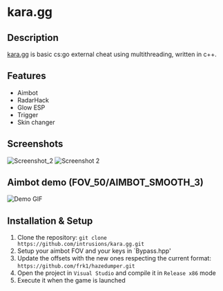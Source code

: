 # kara.gg

## Description
[kara.gg](https://github.com/intrusions/kara.gg) is basic cs:go external cheat using multithreading, written in c++.

## Features
- Aimbot
- RadarHack
- Glow ESP
- Trigger
- Skin changer

## Screenshots
![Screenshot_2](https://github.com/intrusions/kara.gg/assets/65361679/335987a1-2dbb-44de-b36a-d5273d3c7355)
![Screenshot 2](https://github.com/intrusions/kara.gg/assets/65361679/88aa56b5-b03e-4641-80c4-a11430d23ccc)

## Aimbot demo (FOV_50/AIMBOT_SMOOTH_3)
![Demo GIF](./aim_fov_50.gif)

## Installation & Setup
1. Clone the repository: `git clone https://github.com/intrusions/kara.gg.git`
2. Setup your aimbot FOV and your keys in `Bypass.hpp'
3. Update the offsets with the new ones respecting the current format: `https://github.com/frk1/hazedumper.git`
4. Open the project in `Visual Studio` and compile it in `Release x86` mode
5. Execute it when the game is launched
